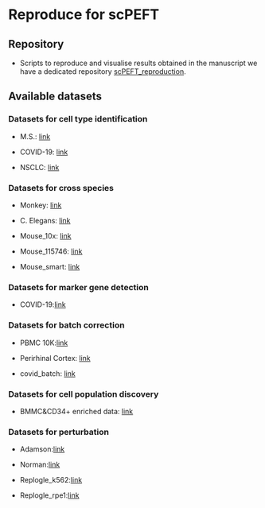 # Reproduce for scPEFT

## Repository 

- Scripts to reproduce and visualise results obtained in the manuscript we have a dedicated
  repository [scPEFT_reproduction](https://github.com/BeacherKim/scPEFT_reproduction).

## Available datasets

### Datasets for cell type identification
- M.S.: [link](https://mailmissouri-my.sharepoint.com/:f:/r/personal/hefe_umsystem_edu/Documents/scPEFT_datasets/celltype_identification/ms?csf=1&web=1&e=udxeon)

- COVID-19: [link](https://mailmissouri-my.sharepoint.com/:f:/r/personal/hefe_umsystem_edu/Documents/scPEFT_datasets/celltype_identification/COVID-19?csf=1&web=1&e=WkrpQk)

- NSCLC: [link](https://mailmissouri-my.sharepoint.com/:f:/r/personal/hefe_umsystem_edu/Documents/scPEFT_datasets/celltype_identification/NSCLC?csf=1&web=1&e=yYgJkq)

### Datasets for cross species
- Monkey: [link](https://mailmissouri-my.sharepoint.com/:f:/r/personal/hefe_umsystem_edu/Documents/scPEFT_datasets/cross_species/MergedMonkey?csf=1&web=1&e=KcPkjK)

- C. Elegans: [link](https://mailmissouri-my.sharepoint.com/:f:/r/personal/hefe_umsystem_edu/Documents/scPEFT_datasets/cross_species/elegans?csf=1&web=1&e=GDmxFX)

- Mouse_10x: [link](https://mailmissouri-my.sharepoint.com/:f:/r/personal/hefe_umsystem_edu/Documents/scPEFT_datasets/cross_species/mouse_10x?csf=1&web=1&e=nz2NFP)

- Mouse_115746: [link](https://mailmissouri-my.sharepoint.com/:f:/r/personal/hefe_umsystem_edu/Documents/scPEFT_datasets/cross_species/mouse_115746?csf=1&web=1&e=T7hqEE)

- Mouse_smart: [link](https://mailmissouri-my.sharepoint.com/:f:/r/personal/hefe_umsystem_edu/Documents/scPEFT_datasets/cross_species/mouse_smart?csf=1&web=1&e=V4UERl)

### Datasets for marker gene detection
- COVID-19:[link](https://mailmissouri-my.sharepoint.com/:u:/r/personal/hefe_umsystem_edu/Documents/scPEFT_datasets/marker_gene_detection/COVID-19_test0.h5ad?csf=1&web=1&e=vWYHSb)

### Datasets for batch correction
- PBMC 10K:[link](https://mailmissouri-my.sharepoint.com/:u:/r/personal/hefe_umsystem_edu/Documents/scPEFT_datasets/batch_correction/PBMC_10K.h5ad?csf=1&web=1&e=MuONRg)

- Perirhinal Cortex: [link](https://mailmissouri-my.sharepoint.com/:u:/r/personal/hefe_umsystem_edu/Documents/scPEFT_datasets/batch_correction/Perirhinal%20Cortex.h5ad?csf=1&web=1&e=zVCyWk)

- covid_batch: [link](https://mailmissouri-my.sharepoint.com/:u:/r/personal/hefe_umsystem_edu/Documents/scPEFT_datasets/batch_correction/covid_subsampled.h5ad?csf=1&web=1&e=W3ngyI)

### Datasets for cell population discovery
- BMMC&CD34+ enriched data: [link](https://mailmissouri-my.sharepoint.com/:u:/r/personal/hefe_umsystem_edu/Documents/scPEFT_datasets/cell_population_discovery/immune.h5ad?csf=1&web=1&e=yTgdxl)


### Datasets for perturbation
- Adamson:[link](https://mailmissouri-my.sharepoint.com/:f:/r/personal/hefe_umsystem_edu/Documents/scPEFT_datasets/perturbation/adamson?csf=1&web=1&e=NINPQG)

- Norman:[link](https://mailmissouri-my.sharepoint.com/:f:/r/personal/hefe_umsystem_edu/Documents/scPEFT_datasets/perturbation/norman?csf=1&web=1&e=1ZMm3y)

- Replogle_k562:[link](https://mailmissouri-my.sharepoint.com/:f:/r/personal/hefe_umsystem_edu/Documents/scPEFT_checkpoints/perturbation/replogle_k562_essential?csf=1&web=1&e=crrxnh)

- Replogle_rpe1:[link](https://mailmissouri-my.sharepoint.com/:f:/r/personal/hefe_umsystem_edu/Documents/scPEFT_checkpoints/perturbation/replogle_rpe1_essential?csf=1&web=1&e=hlvQs9)
